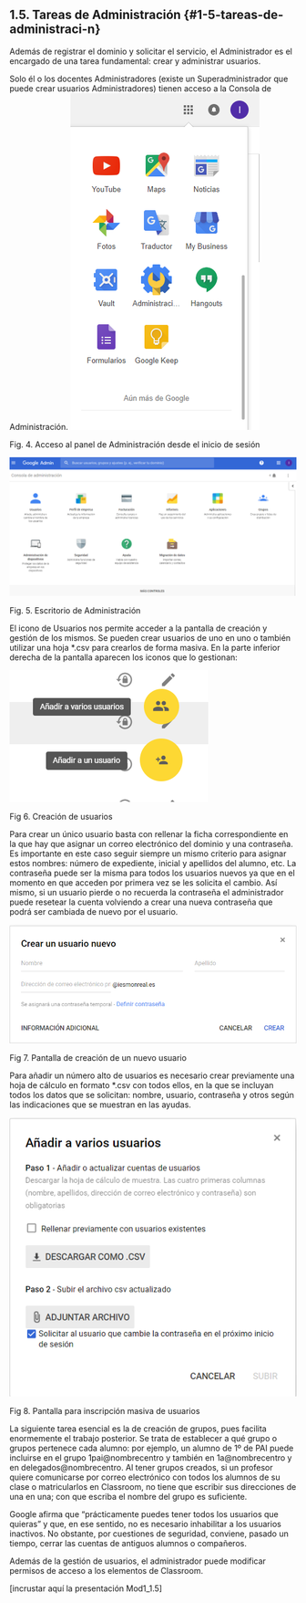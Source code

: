 ## 1.5\. Tareas de Administración {#1-5-tareas-de-administraci-n}

Además de registrar el dominio y solicitar el servicio, el Administrador es el encargado de una tarea fundamental: crear y administrar usuarios.

Solo él o los docentes Administradores (existe un Superadministrador que puede crear usuarios Administradores)  tienen acceso a la Consola de Administración.  ![](images/image26.png)

Fig. 4\. Acceso al panel de Administración desde el inicio de sesión

![](images/image24.png)

Fig. 5\. Escritorio de Administración

El icono de Usuarios nos permite acceder a la pantalla de creación y gestión de los mismos. Se pueden crear usuarios de uno en uno o también utilizar una hoja *.csv para crearlos de forma masiva. En la parte inferior derecha de la pantalla aparecen los iconos que lo gestionan:

![usuarios1.PNG](images/image32.png)

Fig 6\. Creación de usuarios

Para crear un único usuario basta con rellenar la ficha correspondiente en la que hay que asignar un correo electrónico del dominio y una contraseña. Es importante en este caso seguir siempre un mismo criterio para asignar estos nombres: número de expediente, inicial y apellidos del alumno, etc. La contraseña puede ser la misma para todos los usuarios nuevos ya que en el momento en que acceden por primera vez se les solicita el cambio. Así mismo, si un usuario pierde o no recuerda la contraseña el administrador puede resetear la cuenta volviendo a crear una nueva contraseña que podrá ser cambiada de nuevo por el usuario.

![usuarios2.PNG](images/image8.png)

Fig 7\. Pantalla de creación de un nuevo usuario

Para añadir un número alto de usuarios es necesario crear previamente una hoja de cálculo en formato *.csv con todos ellos, en la que se incluyan todos los datos que se solicitan: nombre, usuario, contraseña y otros según las indicaciones que se muestran en las ayudas.

![](images/image19.png)

Fig 8\. Pantalla para inscripción masiva de usuarios

La siguiente tarea esencial es la de creación de grupos, pues facilita enormemente el trabajo posterior. Se trata de establecer a qué grupo o grupos pertenece cada alumno: por ejemplo, un alumno de 1º de PAI puede incluirse en el grupo 1pai@nombrecentro y también en 1a@nombrecentro y en delegados@nombrecentro. Al tener grupos creados, si un profesor quiere comunicarse por correo electrónico con todos los alumnos de su clase o matricularlos en Classroom, no tiene que escribir sus direcciones de una en una; con que escriba el nombre del grupo es suficiente.

Google afirma que “prácticamente puedes tener todos los usuarios que quieras” y que, en ese sentido, no es necesario inhabilitar a los usuarios inactivos. No obstante, por cuestiones de seguridad, conviene, pasado un tiempo, cerrar las cuentas de antiguos alumnos o compañeros.

Además de la gestión de usuarios, el administrador puede modificar permisos de acceso a los elementos de Classroom.

[incrustar aquí la presentación Mod1_1.5]